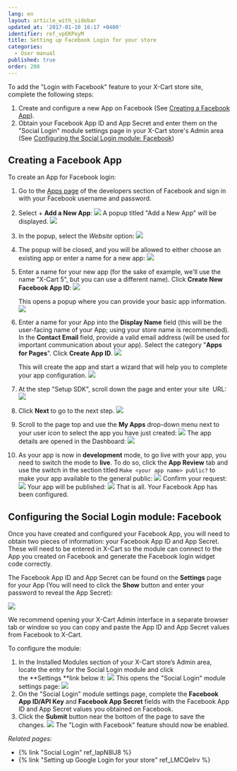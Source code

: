 ```yaml
---
lang: en
layout: article_with_sidebar
updated_at: '2017-01-10 16:17 +0400'
identifier: ref_vpEKPoyM
title: Setting up Facebook Login for your store
categories:
  - User manual
published: true
order: 200
---
```



To add the "Login with Facebook" feature to your X-Cart store site, complete the following steps:

1.  Create and configure a new App on Facebook (See [Creating a Facebook App](#creating-a-facebook-app)).
2.  Obtain your Facebook App ID and App Secret and enter them on the "Social Login" module settings page in your X-Cart store's Admin area (See [Configuring the Social Login module: Facebook](#configuring-the-social-login-module-facebook))

## Creating a Facebook App

To create an App for Facebook login:

1.  Go to the [Apps page](https://developers.facebook.com/apps) of the developers section of Facebook and sign in with your Facebook username and password.
2.  Select + **Add a New App**:
    ![]({{site.baseurl}}/attachments/7504575/9439746.png)
    A popup titled "Add a New App" will be displayed.
    ![]({{site.baseurl}}/attachments/7504575/9439747.png)
3.  In the popup, select the _Website_ option:
    ![]({{site.baseurl}}/attachments/7504575/9439748.png)

4.  The popup will be closed, and you will be allowed to either choose an existing app or enter a name for a new app:
    ![]({{site.baseurl}}/attachments/7504575/9439749.png)

5.  Enter a name for your new app (for the sake of example, we'll use the name "X-Cart 5", but you can use a different name). Click **Create New Facebook App ID**:
    ![]({{site.baseurl}}/attachments/7504575/9439750.png)

    This opens a popup where you can provide your basic app information. 
    ![]({{site.baseurl}}/attachments/7504575/9439752.png)

6.  Enter a name for your App into the **Display Name** field (this will be the user-facing name of your App; using your store name is recommended). In the **Contact Email** field, provide a valid email address (will be used for important communication about your app). Select the category "**Apps for Pages**". Click **Create App ID**.
    ![]({{site.baseurl}}/attachments/7504575/9439751.png)

    This will create the app and start a wizard that will help you to complete your app configuration.
    ![]({{site.baseurl}}/attachments/7504575/9439781.png)

7.  At the step "Setup SDK", scroll down the page and enter your site  URL:
    ![]({{site.baseurl}}/attachments/7504575/9439783.png)
8.  Click **Next** to go to the next step.
    ![]({{site.baseurl}}/attachments/7504575/9439784.png)

9.  Scroll to the page top and use the **My Apps** drop-down menu next to your user icon to select the app you have just created:
    ![]({{site.baseurl}}/attachments/7504575/9439785.png)
    The app details are opened in the Dashboard:
    ![]({{site.baseurl}}/attachments/7504575/9439786.png)
10.  As your app is now in **development** mode, to go live with your app, you need to switch the mode to **live**. To do so, click the **App Review** tab and use the switch in the section titled `Make <your app name> public?` to make your app available to the general public:
    ![]({{site.baseurl}}/attachments/7504575/9439787.png)
    Confirm your request:
    ![]({{site.baseurl}}/attachments/7504575/9439788.png)
    Your app will be published:
    ![]({{site.baseurl}}/attachments/7504575/9439789.png)
    That is all. Your Facebook App has been configured.

## Configuring the Social Login module: Facebook

Once you have created and configured your Facebook App, you will need to obtain two pieces of information: your Facebook App ID and App Secret. These will need to be entered in X-Cart so the module can connect to the App you created on Facebook and generate the Facebook login widget code correctly.

The Facebook App ID and App Secret can be found on the **Settings** page for your App (You will need to click the **Show** button and enter your password to reveal the App Secret):

![]({{site.baseurl}}/attachments/7504575/9439790.png)

We recommend opening your X-Cart Admin interface in a separate browser tab or window so you can copy and paste the App ID and App Secret values from Facebook to X-Cart.

To configure the module:

1.  In the Installed Modules section of your X-Cart store’s Admin area, locate the entry for the Social Login module and click the **Settings **link below it:
    ![]({{site.baseurl}}/attachments/7504575/9439791.png)
    This opens the "Social Login" module settings page:
    ![]({{site.baseurl}}/attachments/7504575/9439792.png)
2.  On the "Social Login" module settings page, complete the **Facebook App ID/API Key** and **Facebook App Secret** fields with the Facebook App ID and App Secret values you obtained on Facebook. 
3.  Click the **Submit** button near the bottom of the page to save the changes.
    ![]({{site.baseurl}}/attachments/7504575/9439793.png)
    The "Login with Facebook" feature should now be enabled.

_Related pages:_

*   {% link "Social Login" ref_IapN8lJ8 %}
*   {% link "Setting up Google Login for your store" ref_LMCQeIrv %}

